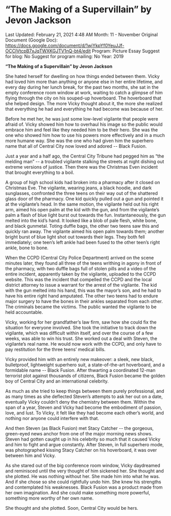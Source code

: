 # “The Making of a Supervillain” by Jevon Jackson

Last Updated: February 21, 2021 4:48 AM
Month: 11 - November
Original Document (Google Doc): https://docs.google.com/document/d/1wjYkpYf0YeuJJf-OCCIVtcpB7xJqTWXKGJTV1nQ-bt4/edit
Program: Picture Essay
Suggest for blog: No
Suggest for program mailing: No
Year: 2019

**“The Making of a Supervillain” by Jevon Jackson**

She hated herself for dwelling on how things ended between them. Vicky had loved him more than anything or anyone else in her entire lifetime, and every day during her lunch break, for the past two months, she sat in the empty conference room window at work, waiting to catch a glimpse of him flying through the city on his souped-up hoverboard. The hoverboard that she helped design. The more Vicky thought about it, the more she realized that everything he had and everything he had become was because of her.

Before he met her, he was just some low-level vigilante that people were afraid of. Vicky showed him how to overhaul his image so the public would embrace him and feel like they needed him to be their hero. She was the one who showed him how to use his powers more effectively and in a much more humane way. She was the one who had given him the superhero name that all of Central City now loved and adored -- Black Fusion.

Just a year and a half ago, the Central City Tribune had pegged him as “the melding man” -- a troubled vigilante stalking the streets at night dishing out extreme versions of justice. Then there was the Christmas Even incident that brought everything to a boil.

A group of high school kids had broken into a pharmacy after it closed on Christmas Eve. The vigilante, wearing jeans, a black hoodie, and dark sunglasses, confronted the three teens on their way out of the shattered glass door of the pharmacy. One kid quickly pulled out a gun and pointed it at the vigilante’s head. In the same motion, the vigilante held out his right arm, aimed his open palm at the kid with the gun, and from the vigilante’s palm a flash of blue light burst out towards the fun. Instantaneously, the gun melted into the kid’s hand. It looked like a blob of pale flesh, white bone, and black gunmetal. Toting duffle bags, the other two teens saw this and quickly ran away. The vigilante aimed his open palm towards them; another bright burst of blue light shot out towards their legs. They both fell immediately; one teen’s left ankle had been fused to the other teen’s right ankle, bone to bone.

When the CCPD (Central City Police Department) arrived on the scene minutes later, they found all three of the teens writhing in agony in front of the pharmacy, with two duffle bags full of stolen pills and a video of the entire incident, apparently taken by the vigilante, uploaded to the CCPD website. This was the incident that compelled the CCPD and the local district attorney to issue a warrant for the arrest of the vigilante. The kid with the gun melted into his hand, this was the mayor’s son, and he had to have his entire right hand amputated. The other two teens had to endure major surgery to have the bones in their ankles separated from each other. The criminals became the victims. The public wanted the vigilante to be held accountable.

Vicky, working for her grandfather’s law firm, saw how she could fix the situation for everyone involved. She took the initiative to track down the vigilante, which was difficult within itself, and over the course of a few weeks, was able to win his trust. She worked out a deal with Steven, the vigilante’s real name. He would now work with the CCPD, and only have to pay restitution for the three teens’ medical bills.

Vicky provided him with an entirely new makeover: a sleek, new black, bulletproof, lightweight superhero suit, a state-of-the-art hoverboard, and a formidable name -- Black Fusion. After thwarting a coordinated 12-man terrorist plot against thousands of citizens, Black Fusion became the golden boy of Central City and an international celebrity.

As much as she tried to keep things between them purely professional, and as many times as she deflected Steven’s attempts to ask her out on a date, eventually Vicky couldn’t deny the chemistry between them. Within the span of a year, Steven and Vicky had become the embodiment of passion, love, and lust. To Vicky, it felt like they had become each other’s world, and nothing nor anyone could interfere with that.

And then Steven (as Black Fusion) met Stacy Catcher -- the gorgeous, green-eyed news anchor from one of the major morning news shows. Steven had gotten caught up in his celebrity so much that it caused Vicky and him to fight and argue constantly. After Steven, in full superhero mode, was photographed kissing Stacy Catcher on his hoverboard, it was over between him and Vicky.

As she stared out of the big conference room window, Vicky daydreamed and reminisced until the very thought of him sickened her. She thought and she plotted. He was nothing without her. She made him into what he was. And if she chose so she could rightfully undo him. She knew his strengths and contemplated his weaknesses. Black Fusion was a product made from her own imagination. And she could make something more powerful, something more worthy of her own name.

She thought and she plotted. Soon, Central City would be hers.